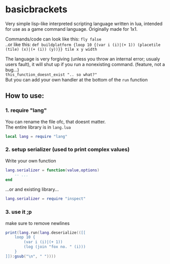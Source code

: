 # basicbrackets
Very simple lisp-like interpreted scripting language written in lua, intended for use as a game command language. Originally made for 1x1.

Commands/code can look like this: `fly false` <br>
..or like this: `def buildplatform {loop 10 {(var i (i)|(+ 1)) (placetile (tile) (x)|(+ (i)) (y))}} tile x y width` 

The language is very forgiving (unless you throw an internal error; usualy users fault), it will shut up if you run a nonexisting command. (feature, not a bug...) <br>
`this_function_doesnt_exist ".. so what?"` <br>
But you can add your own handler at the bottom of the `run` function

## How to use:
### 1. require "lang"
You can rename the file ofc, that doesnt matter. <br>
The entire library is in `lang.lua`
```lua
local lang = require "lang"
```
### 2. setup serializer (used to print complex values)
Write your own function
```lua
lang.serializer = function(value,options)
    -- ...
end
```
...or and existing library...
```lua
lang.serializer = require "inspect"
```
### 3. use it ;p
make sure to remove newlines
```lua
print(lang.run(lang.deserialize(([[
    loop 10 {
        (var i (i)|(+ 1))
        (log (join "fox no. " (i)))
    }
]]):gsub("\n", " "))))
```

